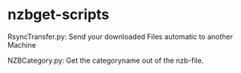 # nzbget-scripts

RsyncTransfer.py: Send your downloaded Files automatic to another Machine

NZBCategory.py: Get the categoryname out of the nzb-file.
